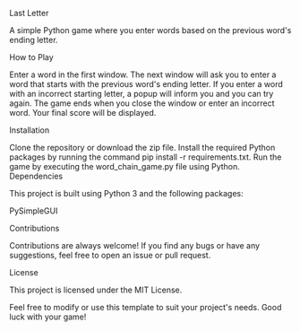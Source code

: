 Last Letter

A simple Python game where you enter words based on the previous word's ending letter.

How to Play

Enter a word in the first window.
The next window will ask you to enter a word that starts with the previous word's ending letter.
If you enter a word with an incorrect starting letter, a popup will inform you and you can try again.
The game ends when you close the window or enter an incorrect word.
Your final score will be displayed.

Installation

Clone the repository or download the zip file.
Install the required Python packages by running the command pip install -r requirements.txt.
Run the game by executing the word_chain_game.py file using Python.
Dependencies

This project is built using Python 3 and the following packages:

PySimpleGUI

Contributions

Contributions are always welcome! If you find any bugs or have any suggestions, feel free to open an issue or pull request.

License

This project is licensed under the MIT License.

Feel free to modify or use this template to suit your project's needs. Good luck with your game!
